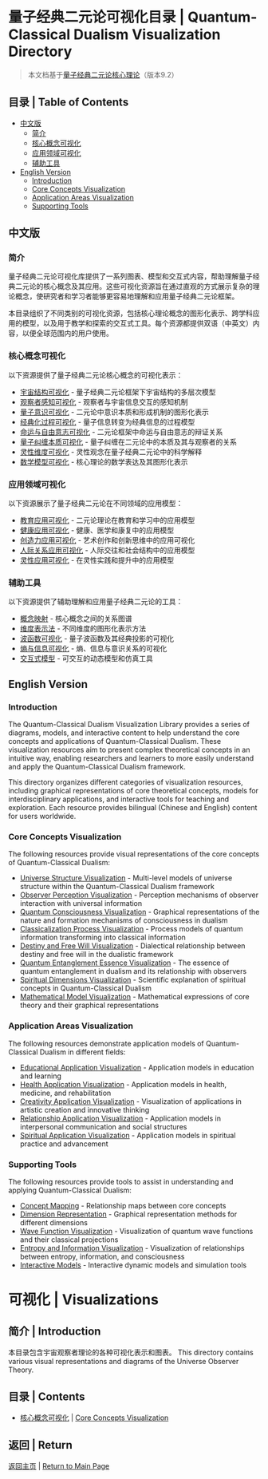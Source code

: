 # 量子经典二元论可视化目录 | Quantum-Classical Dualism Visualization Directory

> 本文档基于[量子经典二元论核心理论](../core.md)（版本9.2）

## 目录 | Table of Contents

- [中文版](#中文版)
  - [简介](#简介)
  - [核心概念可视化](#核心概念可视化)
  - [应用领域可视化](#应用领域可视化)
  - [辅助工具](#辅助工具)
- [English Version](#english-version)
  - [Introduction](#introduction)
  - [Core Concepts Visualization](#core-concepts-visualization)
  - [Application Areas Visualization](#application-areas-visualization)
  - [Supporting Tools](#supporting-tools)

## 中文版

### 简介

量子经典二元论可视化库提供了一系列图表、模型和交互式内容，帮助理解量子经典二元论的核心概念及其应用。这些可视化资源旨在通过直观的方式展示复杂的理论概念，使研究者和学习者能够更容易地理解和应用量子经典二元论框架。

本目录组织了不同类别的可视化资源，包括核心理论概念的图形化表示、跨学科应用的模型，以及用于教学和探索的交互式工具。每个资源都提供双语（中英文）内容，以便全球范围内的用户使用。

### 核心概念可视化

以下资源提供了量子经典二元论核心概念的可视化表示：

- [宇宙结构可视化](universe_structure_visualization.md) - 量子经典二元论框架下宇宙结构的多层次模型
- [观察者感知可视化](observer_perception_visualization.md) - 观察者与宇宙信息交互的感知机制
- [量子意识可视化](quantum_consciousness_visualization.md) - 二元论中意识本质和形成机制的图形化表示
- [经典化过程可视化](classicalization_process_visualization.md) - 量子信息转变为经典信息的过程模型
- [命运与自由意志可视化](destiny_free_will_visualization.md) - 二元论框架中命运与自由意志的辩证关系
- [量子纠缠本质可视化](quantum_entanglement_essence_visualization.md) - 量子纠缠在二元论中的本质及其与观察者的关系
- [灵性维度可视化](core_concepts.md) - 灵性观念在量子经典二元论中的科学解释
- [数学模型可视化](concept_mapping.md) - 核心理论的数学表达及其图形化表示

### 应用领域可视化

以下资源展示了量子经典二元论在不同领域的应用模型：

- [教育应用可视化](core_concepts.md) - 二元论理论在教育和学习中的应用模型
- [健康应用可视化](core_concepts.md) - 健康、医学和康复中的应用模型
- [创造力应用可视化](quantum_consciousness_visualization.md) - 艺术创作和创新思维中的应用可视化
- [人际关系应用可视化](observer_perception_visualization.md) - 人际交往和社会结构中的应用模型
- [灵性应用可视化](core_concepts.md) - 在灵性实践和提升中的应用模型

### 辅助工具

以下资源提供了辅助理解和应用量子经典二元论的工具：

- [概念映射](concept_mapping.md) - 核心概念之间的关系图谱
- [维度表示法](universe_structure_visualization.md) - 不同维度的图形化表示方法
- [波函数可视化](quantum_entanglement_essence_visualization.md) - 量子波函数及其经典投影的可视化
- [熵与信息可视化](classicalization_process_visualization.md) - 熵、信息与意识关系的可视化
- [交互式模型](core_concepts.md) - 可交互的动态模型和仿真工具

## English Version

### Introduction

The Quantum-Classical Dualism Visualization Library provides a series of diagrams, models, and interactive content to help understand the core concepts and applications of Quantum-Classical Dualism. These visualization resources aim to present complex theoretical concepts in an intuitive way, enabling researchers and learners to more easily understand and apply the Quantum-Classical Dualism framework.

This directory organizes different categories of visualization resources, including graphical representations of core theoretical concepts, models for interdisciplinary applications, and interactive tools for teaching and exploration. Each resource provides bilingual (Chinese and English) content for users worldwide.

### Core Concepts Visualization

The following resources provide visual representations of the core concepts of Quantum-Classical Dualism:

- [Universe Structure Visualization](universe_structure_visualization.md) - Multi-level models of universe structure within the Quantum-Classical Dualism framework
- [Observer Perception Visualization](observer_perception_visualization.md) - Perception mechanisms of observer interaction with universal information
- [Quantum Consciousness Visualization](quantum_consciousness_visualization.md) - Graphical representations of the nature and formation mechanisms of consciousness in dualism
- [Classicalization Process Visualization](classicalization_process_visualization.md) - Process models of quantum information transforming into classical information
- [Destiny and Free Will Visualization](destiny_free_will_visualization.md) - Dialectical relationship between destiny and free will in the dualistic framework
- [Quantum Entanglement Essence Visualization](quantum_entanglement_essence_visualization.md) - The essence of quantum entanglement in dualism and its relationship with observers
- [Spiritual Dimensions Visualization](core_concepts.md) - Scientific explanation of spiritual concepts in Quantum-Classical Dualism
- [Mathematical Model Visualization](concept_mapping.md) - Mathematical expressions of core theory and their graphical representations

### Application Areas Visualization

The following resources demonstrate application models of Quantum-Classical Dualism in different fields:

- [Educational Application Visualization](core_concepts.md) - Application models in education and learning
- [Health Application Visualization](core_concepts.md) - Application models in health, medicine, and rehabilitation
- [Creativity Application Visualization](quantum_consciousness_visualization.md) - Visualization of applications in artistic creation and innovative thinking
- [Relationship Application Visualization](observer_perception_visualization.md) - Application models in interpersonal communication and social structures
- [Spiritual Application Visualization](core_concepts.md) - Application models in spiritual practice and advancement

### Supporting Tools

The following resources provide tools to assist in understanding and applying Quantum-Classical Dualism:

- [Concept Mapping](concept_mapping.md) - Relationship maps between core concepts
- [Dimension Representation](universe_structure_visualization.md) - Graphical representation methods for different dimensions
- [Wave Function Visualization](quantum_entanglement_essence_visualization.md) - Visualization of quantum wave functions and their classical projections
- [Entropy and Information Visualization](classicalization_process_visualization.md) - Visualization of relationships between entropy, information, and consciousness
- [Interactive Models](core_concepts.md) - Interactive dynamic models and simulation tools

# 可视化 | Visualizations

## 简介 | Introduction

本目录包含宇宙观察者理论的各种可视化表示和图表。
This directory contains various visual representations and diagrams of the Universe Observer Theory.

## 目录 | Contents

- [核心概念可视化](core_concepts.md) | [Core Concepts Visualization](core_concepts.md)

## 返回 | Return

[返回主页](../README.md) | [Return to Main Page](../README.md)